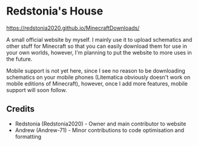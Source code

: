 # Redstonia's House
https://redstonia2020.github.io/MinecraftDownloads/

A small official website by myself. I mainly use it to upload schematics and other stuff for Minecraft so that you can easily download them for use in your own worlds, however, I'm planning to put the website to more uses in the future.

Mobile support is not yet here, since I see no reason to be downloading schematics on your mobile phones (Litematica obviously doesn't work on mobile editions of Minecraft), however, once I add more features, mobile support will soon follow.

## Credits
 - Redstonia (Redstonia2020) - Owner and main contributor to website
 - Andrew (Andrew-71) - Minor contributions to code optimisation and formatting
